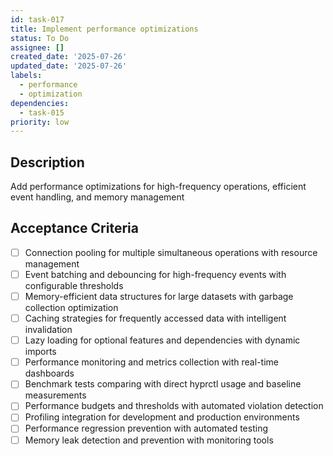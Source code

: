 ```yaml
---
id: task-017
title: Implement performance optimizations
status: To Do
assignee: []
created_date: '2025-07-26'
updated_date: '2025-07-26'
labels:
  - performance
  - optimization
dependencies:
  - task-015
priority: low
---
```


## Description

Add performance optimizations for high-frequency operations, efficient event handling, and memory management

## Acceptance Criteria

- [ ] Connection pooling for multiple simultaneous operations with resource management
- [ ] Event batching and debouncing for high-frequency events with configurable thresholds
- [ ] Memory-efficient data structures for large datasets with garbage collection optimization
- [ ] Caching strategies for frequently accessed data with intelligent invalidation
- [ ] Lazy loading for optional features and dependencies with dynamic imports
- [ ] Performance monitoring and metrics collection with real-time dashboards
- [ ] Benchmark tests comparing with direct hyprctl usage and baseline measurements
- [ ] Performance budgets and thresholds with automated violation detection
- [ ] Profiling integration for development and production environments
- [ ] Performance regression prevention with automated testing
- [ ] Memory leak detection and prevention with monitoring tools

